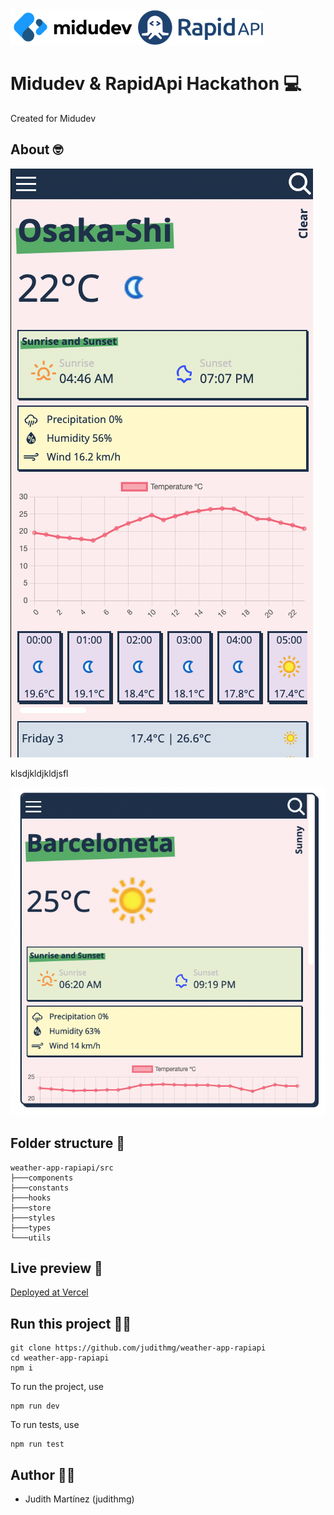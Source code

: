 <img src="https://github.com/judithmg/weather-app-rapiapi/blob/main/public/logo.png?raw=true" width='200'/>
<img src="https://github.com/judithmg/weather-app-rapiapi/blob/main/public/rapid-api.png?raw=true" width='200'/>


# Midudev & RapidApi Hackathon 💻

Created for Midudev

## About 🤓

<img src="https://github.com/judithmg/weather-app-rapiapi/blob/main/public/mobb.png?raw=true"/>

klsdjkldjkldjsfl

<img src="https://github.com/judithmg/weather-app-rapiapi/blob/main/public/deskt.png?raw=true"/>




## Folder structure 📁
```
weather-app-rapiapi/src
├───components  
├───constants
├───hooks
├───store
├───styles
├───types
└───utils
```
## Live preview 📳

[Deployed at Vercel](https://judith-weather.vercel.app/)


## Run this project 🏃‍♀️

```
git clone https://github.com/judithmg/weather-app-rapiapi
cd weather-app-rapiapi
npm i 
```

To run the project, use
```
npm run dev
```

To run tests, use
```
npm run test
```

## Author 👩‍💻

- Judith Martínez (judithmg)
